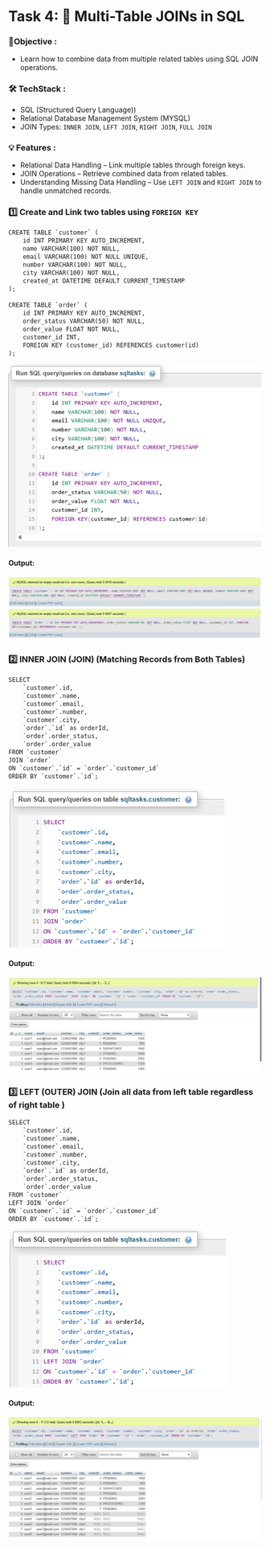 
# Task 4: 🔗 Multi-Table JOINs in SQL

### 🎯Objective :

- Learn how to combine data from multiple related tables using SQL JOIN operations.

###  🛠️ TechStack :

- SQL (Structured Query Language))
- Relational Database Management System (MYSQL)
- JOIN Types: `INNER JOIN`, `LEFT JOIN`, `RIGHT JOIN`, `FULL JOIN`

### 💡 Features :

- Relational Data Handling – Link multiple tables through foreign keys.  
- JOIN Operations – Retrieve combined data from related tables.     
- Understanding Missing Data Handling – Use `LEFT JOIN` and `RIGHT JOIN` to handle unmatched records.  
 

### 1️⃣ Create and Link two tables using `FOREIGN KEY`

```
CREATE TABLE `customer` (
    id INT PRIMARY KEY AUTO_INCREMENT,
    name VARCHAR(100) NOT NULL,
    email VARCHAR(100) NOT NULL UNIQUE,
    number VARCHAR(100) NOT NULL,
    city VARCHAR(100) NOT NULL,
    created_at DATETIME DEFAULT CURRENT_TIMESTAMP
);

CREATE TABLE `order` (
    id INT PRIMARY KEY AUTO_INCREMENT,
    order_status VARCHAR(50) NOT NULL,
    order_value FLOAT NOT NULL,
    customer_id INT,
    FOREIGN KEY (customer_id) REFERENCES customer(id)
);

```
![View 1](./images/image1.png)

#### Output: 

![View 2](./images/image2.png)


### 2️⃣ INNER JOIN (JOIN) (Matching Records from Both Tables)

```
SELECT 
    `customer`.id, 
    `customer`.name, 
    `customer`.email, 
    `customer`.number, 
    `customer`.city,
    `order`.`id` as orderId,
    `order`.order_status,
    `order`.order_value
FROM `customer`
JOIN `order`
ON `customer`.`id` = `order`.`customer_id`
ORDER BY `customer`.`id`;

```
![View 3](./images/image3.png)

#### Output:

![View 4](./images/image4.png)


### 3️⃣ LEFT (OUTER) JOIN (Join all data from left table regardless of right table )

```
SELECT 
    `customer`.id, 
    `customer`.name, 
    `customer`.email, 
    `customer`.number, 
    `customer`.city,
    `order`.`id` as orderId,
    `order`.order_status,
    `order`.order_value
FROM `customer`
LEFT JOIN `order`
ON `customer`.`id` = `order`.`customer_id`
ORDER BY `customer`.`id`;
```

![View 5](./images/image5.png)

#### Output:

![View 6](./images/image6.png)

